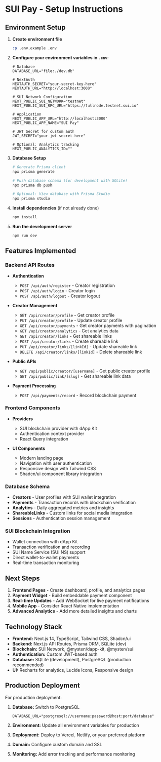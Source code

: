 # SUI Pay - Setup Instructions

## Environment Setup

1. **Create environment file**
   ```bash
   cp .env.example .env
   ```

2. **Configure your environment variables in `.env`:**
   ```env
   # Database
   DATABASE_URL="file:./dev.db"

   # NextAuth
   NEXTAUTH_SECRET="your-secret-key-here"
   NEXTAUTH_URL="http://localhost:3000"

   # SUI Network Configuration
   NEXT_PUBLIC_SUI_NETWORK="testnet"
   NEXT_PUBLIC_SUI_RPC_URL="https://fullnode.testnet.sui.io"

   # Application
   NEXT_PUBLIC_APP_URL="http://localhost:3000"
   NEXT_PUBLIC_APP_NAME="SUI Pay"

   # JWT Secret for custom auth
   JWT_SECRET="your-jwt-secret-here"

   # Optional: Analytics tracking
   NEXT_PUBLIC_ANALYTICS_ID=""
   ```

3. **Database Setup**
   ```bash
   # Generate Prisma client
   npx prisma generate

   # Push database schema (for development with SQLite)
   npx prisma db push

   # Optional: View database with Prisma Studio
   npx prisma studio
   ```

4. **Install dependencies** (if not already done)
   ```bash
   npm install
   ```

5. **Run the development server**
   ```bash
   npm run dev
   ```

## Features Implemented

### Backend API Routes
- **Authentication**
  - `POST /api/auth/register` - Creator registration
  - `POST /api/auth/login` - Creator login  
  - `POST /api/auth/logout` - Creator logout

- **Creator Management**
  - `GET /api/creator/profile` - Get creator profile
  - `PUT /api/creator/profile` - Update creator profile
  - `GET /api/creator/payments` - Get creator payments with pagination
  - `GET /api/creator/analytics` - Get analytics data
  - `GET /api/creator/links` - Get shareable links
  - `POST /api/creator/links` - Create shareable link
  - `PUT /api/creator/links/[linkId]` - Update shareable link
  - `DELETE /api/creator/links/[linkId]` - Delete shareable link

- **Public APIs**
  - `GET /api/public/creator/[username]` - Get public creator profile
  - `GET /api/public/link/[slug]` - Get shareable link data

- **Payment Processing**
  - `POST /api/payments/record` - Record blockchain payment

### Frontend Components
- **Providers**
  - SUI blockchain provider with dApp Kit
  - Authentication context provider
  - React Query integration

- **UI Components**
  - Modern landing page
  - Navigation with user authentication
  - Responsive design with Tailwind CSS
  - Shadcn/ui component library integration

### Database Schema
- **Creators** - User profiles with SUI wallet integration
- **Payments** - Transaction records with blockchain verification
- **Analytics** - Daily aggregated metrics and insights
- **ShareableLinks** - Custom links for social media integration
- **Sessions** - Authentication session management

### SUI Blockchain Integration
- Wallet connection with dApp Kit
- Transaction verification and recording
- SUI Name Service (SUI NS) support
- Direct wallet-to-wallet payments
- Real-time transaction monitoring

## Next Steps

1. **Frontend Pages** - Create dashboard, profile, and analytics pages
2. **Payment Widget** - Build embeddable payment component
3. **Real-time Updates** - Add WebSocket for live payment notifications
4. **Mobile App** - Consider React Native implementation
5. **Advanced Analytics** - Add more detailed insights and charts

## Technology Stack

- **Frontend:** Next.js 14, TypeScript, Tailwind CSS, Shadcn/ui
- **Backend:** Next.js API Routes, Prisma ORM, SQLite (dev)
- **Blockchain:** SUI Network, @mysten/dapp-kit, @mysten/sui
- **Authentication:** Custom JWT-based auth
- **Database:** SQLite (development), PostgreSQL (production recommended)
- **UI:** Recharts for analytics, Lucide Icons, Responsive design

## Production Deployment

For production deployment:

1. **Database:** Switch to PostgreSQL
   ```env
   DATABASE_URL="postgresql://username:password@host:port/database"
   ```

2. **Environment:** Update all environment variables for production
3. **Deployment:** Deploy to Vercel, Netlify, or your preferred platform
4. **Domain:** Configure custom domain and SSL
5. **Monitoring:** Add error tracking and performance monitoring
